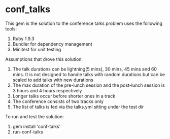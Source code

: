conf_talks
==========

This gem is the solution to the conference talks problem uses the following tools:

1. Ruby 1.9.3
2. Bundler for dependency management
3. Minitest for unit testing

Assumptions that drove this solution:

1. The talk durations can be lightning(5 mins), 30 mins, 45 mins and 60 mins. It is not designed to handle talks with random durations but can be scaled to add talks with new durations
2. The max duration of the pre-lunch session and the post-lunch session is 3 hours and 4 hours respectively
3. Longer talks occur before shorter ones in a track
4. The conference consists of two tracks only
5. The list of talks is fed via the talks.yml sitting under the test dir

To run and test the solution:

1. gem install 'conf-talks'
2. run-conf-talks

